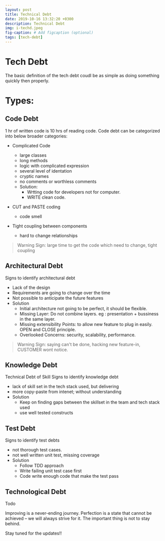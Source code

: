 ```yaml
---
layout: post
title: Technical Debt
date: 2019-10-16 13:32:20 +0300
description: Technical Debt
img: i-techd.jpeg
fig-caption: # Add figcaption (optional)
tags: [tech-debt]
---
```

# Tech Debt
The basic definition of the tech debt coudl be as simple as doing something quickly then properly.

# Types:
## Code Debt
1 hr of written code is 10 hrs of reading code. Code debt can be categorized into below broader categories:

- Complicated Code
    - large classes
    - long methods
    - logic with complicated expression
    - several level of identation
    - cryptic names
    - no comments or worthless comments
    - Solution:
        - Wrtting code for developers not for computer.
        - WRITE clean code.

- CUT and PASTE coding
    - code smell
- Tight coupling between components
    - hard to change relationships

> Warning Sign: large time to get the code which need to change, tight coupling

## Architectural Debt
Signs to identify architectural debt  
- Lack of the design
- Requirements are going to change over the time
- Not possible to anticipate the future features
- Solution  
    - Initial architecture not going to be perfect, it should be flexible.
    - Missing Layer: Do not combine layers. eg : presentation + bussiness in the same layer.
    - Missing extensibility Points: to allow new feature to plug in easily. OPEN and CLOSE principle.
    - Overlooked Concerns: security, scalability, performance.

> Warning Sign:  saying can't be done, hacking new feature-in, CUSTOMER wont notice.

## Knowledge Debt
Technical Debt of Skill
Signs to identify knowledge debt  
- lack of skill set in the tech stack used, but delivering
- more copy-paste from intenet; without understanding
- Solution
    - Keep on finding gaps between the skillset in the team and tech stack used
    - use well tested constructs

## Test Debt
Signs to identify test debts
- not thorough test cases.
- not well written unit test, missing coverage
- Solution
    - Follow TDD approach
    - Write failing unit test case first
    - Code write enough code that make the test pass

## Technological Debt
Todo  
  

Improving is a never-ending journey. Perfection is a state that cannot be achieved – we will always strive for it. The important thing is not to stay behind.

Stay tuned for the updates!!

